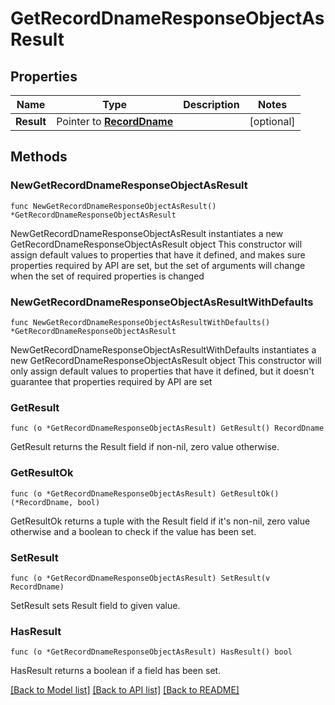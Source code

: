 # GetRecordDnameResponseObjectAsResult

## Properties

Name | Type | Description | Notes
------------ | ------------- | ------------- | -------------
**Result** | Pointer to [**RecordDname**](RecordDname.md) |  | [optional] 

## Methods

### NewGetRecordDnameResponseObjectAsResult

`func NewGetRecordDnameResponseObjectAsResult() *GetRecordDnameResponseObjectAsResult`

NewGetRecordDnameResponseObjectAsResult instantiates a new GetRecordDnameResponseObjectAsResult object
This constructor will assign default values to properties that have it defined,
and makes sure properties required by API are set, but the set of arguments
will change when the set of required properties is changed

### NewGetRecordDnameResponseObjectAsResultWithDefaults

`func NewGetRecordDnameResponseObjectAsResultWithDefaults() *GetRecordDnameResponseObjectAsResult`

NewGetRecordDnameResponseObjectAsResultWithDefaults instantiates a new GetRecordDnameResponseObjectAsResult object
This constructor will only assign default values to properties that have it defined,
but it doesn't guarantee that properties required by API are set

### GetResult

`func (o *GetRecordDnameResponseObjectAsResult) GetResult() RecordDname`

GetResult returns the Result field if non-nil, zero value otherwise.

### GetResultOk

`func (o *GetRecordDnameResponseObjectAsResult) GetResultOk() (*RecordDname, bool)`

GetResultOk returns a tuple with the Result field if it's non-nil, zero value otherwise
and a boolean to check if the value has been set.

### SetResult

`func (o *GetRecordDnameResponseObjectAsResult) SetResult(v RecordDname)`

SetResult sets Result field to given value.

### HasResult

`func (o *GetRecordDnameResponseObjectAsResult) HasResult() bool`

HasResult returns a boolean if a field has been set.


[[Back to Model list]](../README.md#documentation-for-models) [[Back to API list]](../README.md#documentation-for-api-endpoints) [[Back to README]](../README.md)


